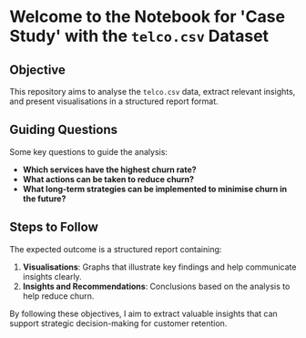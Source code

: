 # Welcome to the Notebook for 'Case Study' with the `telco.csv` Dataset

## Objective
This repository aims to analyse the `telco.csv` data, extract relevant insights, and present visualisations in a structured report format.

## Guiding Questions
Some key questions to guide the analysis:

- **Which services have the highest churn rate?**
- **What actions can be taken to reduce churn?**
- **What long-term strategies can be implemented to minimise churn in the future?**

## Steps to Follow
The expected outcome is a structured report containing:

1. **Visualisations**: Graphs that illustrate key findings and help communicate insights clearly.
2. **Insights and Recommendations**: Conclusions based on the analysis to help reduce churn.

By following these objectives, I aim to extract valuable insights that can support strategic decision-making for customer retention.
